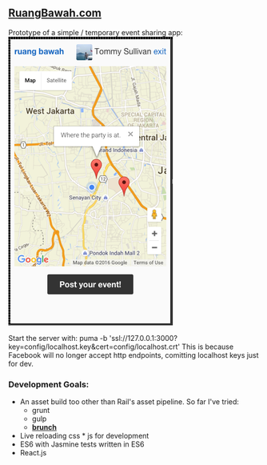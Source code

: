 ## [RuangBawah.com](http://www.ruangbawah.com)

Prototype of a simple / temporary event sharing app:
![Screenshot](/app/assets/images/ruangbawah-dot-com.png)

Start the server with:
    puma -b 'ssl://127.0.0.1:3000?key=config/localhost.key&cert=config/localhost.crt'
This is because Facebook will no longer accept http endpoints, comitting localhost keys just for dev.

### Development Goals:

- An asset build too other than Rail's asset pipeline.  So far I've tried:
  + grunt
  + gulp
  + [__brunch__](http://brunch.io/)
- Live reloading css * js for development
- ES6 with Jasmine tests written in ES6
- React.js


